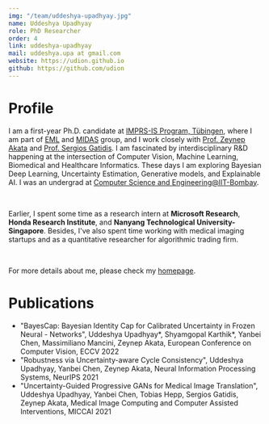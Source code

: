 ```yaml
---
img: "/team/uddeshya-upadhyay.jpg"
name: Uddeshya Upadhyay
role: PhD Researcher
order: 4
link: uddeshya-upadhyay
mail: uddeshya.upa at gmail.com
website: https://udion.github.io
github: https://github.com/udion
---
```


# Profile
I am a first-year Ph.D. candidate at [IMPRS-IS Program, Tübingen](https://imprs.is.mpg.de/), where I am part of [EML](https://www.eml-unitue.de/) and [MIDAS](http://midaslab.org/) group, and I work closely with [Prof. Zeynep Akata](https://www.eml-unitue.de/people/zeynep-akata) and [Prof. Sergios Gatidis](https://www.medizin.uni-tuebingen.de/de/das-klinikum/mitarbeiter/profil/1479). I am fascinated by interdisciplinary R&D happening at the intersection of Computer Vision, Machine Learning, Biomedical and Healthcare Informatics. These days I am exploring Bayesian Deep Learning, Uncertainty Estimation, Generative models, and Explainable AI. 
I was an undergrad at [Computer Science and Engineering@IIT-Bombay](https://www.iitb.ac.in/).

<br>

Earlier, I spent some time as a research intern at **Microsoft Research**, **Honda Research Institute**, and **Nanyang Technological University-Singapore**. Besides, I've also spent time working with medical imaging startups and as a quantitative researcher for algorithmic trading firm.

<br>

For more details about me, please check my [homepage](https://udion.github.io/).

# Publications
- "BayesCap: Bayesian Identity Cap for Calibrated Uncertainty in Frozen Neural - Networks", Uddeshya Upadhyay*, Shyamgopal Karthik*, Yanbei Chen, Massimiliano Mancini, Zeynep Akata, European Conference on Computer Vision, ECCV 2022
- "Robustness via Uncertainty-aware Cycle Consistency", Uddeshya Upadhyay, Yanbei Chen, Zeynep Akata, Neural Information Processing Systems, NeurIPS 2021
- "Uncertainty-Guided Progressive GANs for Medical Image Translation", Uddeshya Upadhyay, Yanbei Chen, Tobias Hepp, Sergios Gatidis, Zeynep Akata, Medical Image Computing and Computer Assisted Interventions, MICCAI 2021
